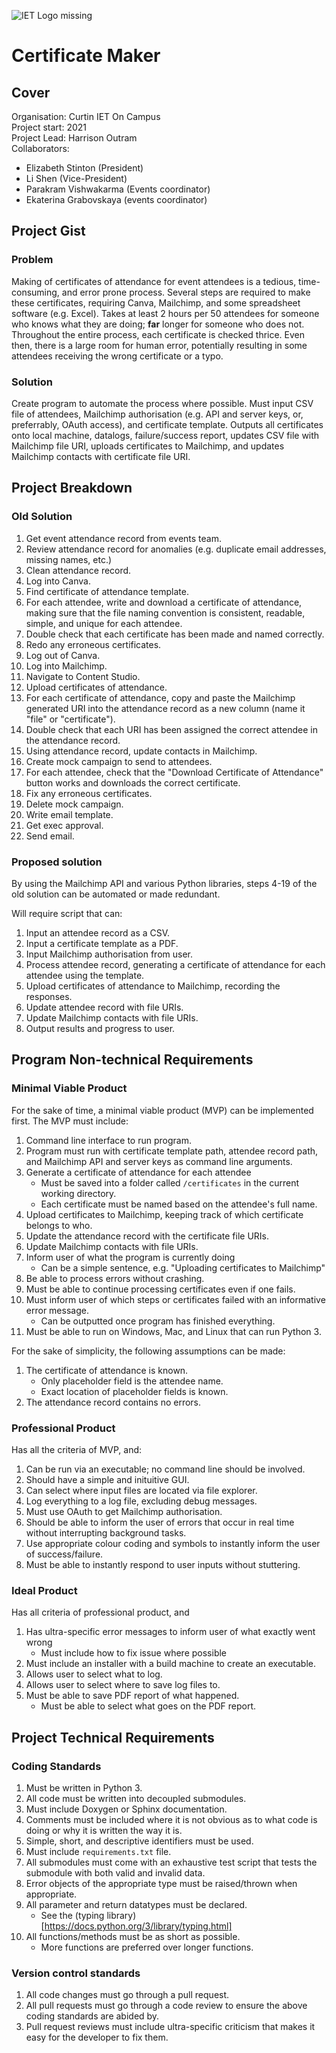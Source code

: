 ![*IET Logo missing*](https://github.com/Harrison-O/CertificateMaker/blob/readme/assets/IET_Logo_Blue_RGB.png "Blue IET Logo")

# Certificate Maker

## Cover

Organisation: Curtin IET On Campus</br>
Project start: 2021</br>
Project Lead: Harrison Outram</br>
Collaborators:</br>
* Elizabeth Stinton (President)</br>
* Li Shen (Vice-President)</br>
* Parakram Vishwakarma (Events coordinator)</br>
* Ekaterina Grabovskaya (events coordinator)</br>

## Project Gist

### Problem
Making of certificates of attendance for event attendees is a tedious, time-consuming, and error prone process. Several steps are required to make these certificates, requiring Canva, Mailchimp, and some spreadsheet software (e.g. Excel). Takes at least 2 hours per 50 attendees for someone who knows what they are doing; **far** longer for someone who does not. Throughout the entire process, each certificate is checked thrice. Even then, there is a large room for human error, potentially resulting in some attendees receiving the wrong certificate or a typo.

### Solution

Create program to automate the process where possible. Must input CSV file of attendees, Mailchimp authorisation (e.g. API and server keys, or, preferrably, OAuth access), and certificate template. Outputs all certificates onto local machine, datalogs, failure/success report, updates CSV file with Mailchimp file URI, uploads certificates to Mailchimp, and updates Mailchimp contacts with certificate file URI.

## Project Breakdown

### Old Solution

1. Get event attendance record from events team.
2. Review attendance record for anomalies (e.g. duplicate email addresses, missing names, etc.)
3. Clean attendance record.
4. Log into Canva.
5. Find certificate of attendance template.
6. For each attendee, write and download a certificate of attendance, making sure that the file naming convention is consistent, readable, simple, and unique for each attendee.
7. Double check that each certificate has been made and named correctly.
8. Redo any erroneous certificates.
9. Log out of Canva.
10. Log into Mailchimp.
11. Navigate to Content Studio.
12. Upload certificates of attendance.
13. For each certificate of attendance, copy and paste the Mailchimp generated URI into the attendance record as a new column (name it "file" or "certificate").
14. Double check that each URI has been assigned the correct attendee in the attendance record.
15. Using attendance record, update contacts in Mailchimp.
16. Create mock campaign to send to attendees.
17. For each attendee, check that the "Download Certificate of Attendance" button works and downloads the correct certificate.
18. Fix any erroneous certificates.
19. Delete mock campaign.
20. Write email template.
21. Get exec approval.
22. Send email.

### Proposed solution

By using the Mailchimp API and various Python libraries, steps 4-19 of the old solution can be automated or made redundant.

Will require script that can:
1. Input an attendee record as a CSV.
2. Input a certificate template as a PDF.
3. Input Mailchimp authorisation from user.
4. Process attendee record, generating a certificate of attendance for each attendee using the template.
5. Upload certificates of attendance to Mailchimp, recording the responses.
6. Update attendee record with file URIs.
7. Update Mailchimp contacts with file URIs.
8. Output results and progress to user.

## Program Non-technical Requirements

### Minimal Viable Product

For the sake of time, a minimal viable product (MVP) can be implemented first. The MVP must include:
1. Command line interface to run program.
2. Program must run with certificate template path, attendee record path, and Mailchimp API and server keys as command line arguments.
3. Generate a certificate of attendance for each attendee
    * Must be saved into a folder called `/certificates` in the current working directory.
    * Each certificate must be named based on the attendee's full name.
5. Upload certificates to Mailchimp, keeping track of which certificate belongs to who.
6. Update the attendance record with the certificate file URIs.
7. Update Mailchimp contacts with file URIs.
8. Inform user of what the program is currently doing
    * Can be a simple sentence, e.g. "Uploading certificates to Mailchimp"
9. Be able to process errors without crashing.
10. Must be able to continue processing certificates even if one fails.
11. Must inform user of which steps or certificates failed with an informative error message.
    * Can be outputted once program has finished everything.
12. Must be able to run on Windows, Mac, and Linux that can run Python 3.

For the sake of simplicity, the following assumptions can be made:
1. The certificate of attendance is known.
    * Only placeholder field is the attendee name.
    * Exact location of placeholder fields is known.
2. The attendance record contains no errors.

### Professional Product

Has all the criteria of MVP, and:
1. Can be run via an executable; no command line should be involved.
2. Should have a simple and inituitive GUI.
3. Can select where input files are located via file explorer.
4. Log everything to a log file, excluding debug messages.
5. Must use OAuth to get Mailchimp authorisation.
6. Should be able to inform the user of errors that occur in real time without interrupting background tasks.
7. Use appropriate colour coding and symbols to instantly inform the user of success/failure.
8. Must be able to instantly respond to user inputs without stuttering.

### Ideal Product

Has all criteria of professional product, and
1. Has ultra-specific error messages to inform user of what exactly went wrong
    * Must include how to fix issue where possible
2. Must include an installer with a build machine to create an executable.
3. Allows user to select what to log.
4. Allows user to select where to save log files to.
5. Must be able to save PDF report of what happened.
    * Must be able to select what goes on the PDF report.

## Project Technical Requirements

### Coding Standards

1. Must be written in Python 3.
2. All code must be written into decoupled submodules.
3. Must include Doxygen or Sphinx documentation.
4. Comments must be included where it is not obvious as to what code is doing or why it is written the way it is.
5. Simple, short, and descriptive identifiers must be used.
6. Must include `requirements.txt` file.
7. All submodules must come with an exhaustive test script that tests the submodule with both valid and invalid data.
8. Error objects of the appropriate type must be raised/thrown when appropriate.
9. All parameter and return datatypes must be declared.
    * See the (typing library)[https://docs.python.org/3/library/typing.html]
10. All functions/methods must be as short as possible.
    * More functions are preferred over longer functions.

### Version control standards

1. All code changes must go through a pull request.
2. All pull requests must go through a code review to ensure the above coding standards are abided by.
3. Pull request reviews must include ultra-specific criticism that makes it easy for the developer to fix them.
